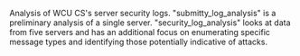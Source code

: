 Analysis of WCU CS's server security logs.  "submitty_log_analysis" is a preliminary analysis of a single server.  "security_log_analysis" looks at data from five servers and has an additional focus on enumerating specific message types and identifying those potentially indicative of attacks.

